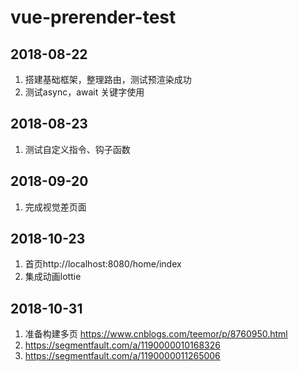 # vue-prerender-test

## 2018-08-22
1. 搭建基础框架，整理路由，测试预渲染成功
2. 测试async，await 关键字使用

## 2018-08-23
1. 测试自定义指令、钩子函数

## 2018-09-20
1. 完成视觉差页面

## 2018-10-23
1. 首页http://localhost:8080/home/index
2. 集成动画lottie

## 2018-10-31
1. 准备构建多页 https://www.cnblogs.com/teemor/p/8760950.html
2. https://segmentfault.com/a/1190000010168326
3. https://segmentfault.com/a/1190000011265006
